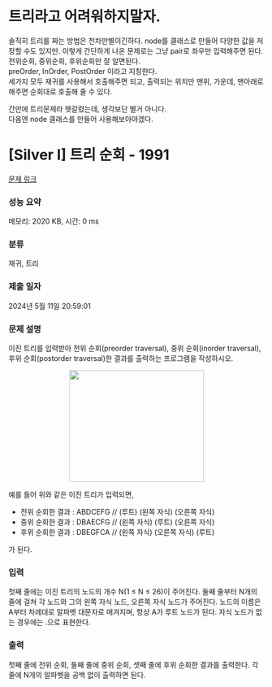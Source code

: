 # 트리라고 어려워하지말자.
솔직히 트리를 짜는 방법은 천차만별이긴하다. node를 클래스로 만들어 다양한 값을 저장할 수도 있지만. 이렇게 간단하게 나온 문제로는 그냥 pair로 좌우만 입력해주면 된다. </br>
전위순회, 중위순회, 후위순회만 잘 알면된다.</br>
preOrder, InOrder, PostOrder 이라고 지칭한다. </br>
세가지 모두 재귀를 사용해서 호출해주면 되고, 출력되는 위치만 맨위, 가운데, 맨아래로 해주면 순회대로 호출해 줄 수 있다. </br>

간만에 트리문제라 헷갈렸는데, 생각보단 별거 아니다. </br>
다음엔 node 클래스를 만들어 사용해보아야겠다. </br>

# [Silver I] 트리 순회 - 1991 

[문제 링크](https://www.acmicpc.net/problem/1991) 

### 성능 요약

메모리: 2020 KB, 시간: 0 ms

### 분류

재귀, 트리

### 제출 일자

2024년 5월 11일 20:59:01

### 문제 설명

<p>이진 트리를 입력받아 전위 순회(preorder traversal), 중위 순회(inorder traversal), 후위 순회(postorder traversal)한 결과를 출력하는 프로그램을 작성하시오.</p>

<p style="text-align: center;"><img alt="" src="https://www.acmicpc.net/JudgeOnline/upload/201007/trtr.png" style="height:220px; width:265px"></p>

<p>예를 들어 위와 같은 이진 트리가 입력되면,</p>

<ul>
	<li>전위 순회한 결과 : ABDCEFG // (루트) (왼쪽 자식) (오른쪽 자식)</li>
	<li>중위 순회한 결과 : DBAECFG // (왼쪽 자식) (루트) (오른쪽 자식)</li>
	<li>후위 순회한 결과 : DBEGFCA // (왼쪽 자식) (오른쪽 자식) (루트)</li>
</ul>

<p>가 된다.</p>

### 입력 

 <p>첫째 줄에는 이진 트리의 노드의 개수 N(1 ≤ N ≤ 26)이 주어진다. 둘째 줄부터 N개의 줄에 걸쳐 각 노드와 그의 왼쪽 자식 노드, 오른쪽 자식 노드가 주어진다. 노드의 이름은 A부터 차례대로 알파벳 대문자로 매겨지며, 항상 A가 루트 노드가 된다. 자식 노드가 없는 경우에는 .으로 표현한다.</p>

### 출력 

 <p>첫째 줄에 전위 순회, 둘째 줄에 중위 순회, 셋째 줄에 후위 순회한 결과를 출력한다. 각 줄에 N개의 알파벳을 공백 없이 출력하면 된다.</p>

